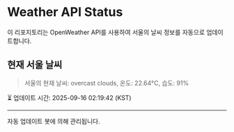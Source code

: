 
# Weather API Status

이 리포지토리는 OpenWeather API를 사용하여 서울의 날씨 정보를 자동으로 업데이트합니다.

## 현재 서울 날씨
> 서울의 현재 날씨: overcast clouds, 온도: 22.64°C, 습도: 91%

⏳ 업데이트 시간: 2025-09-16 02:19:42 (KST)

---
자동 업데이트 봇에 의해 관리됩니다.
